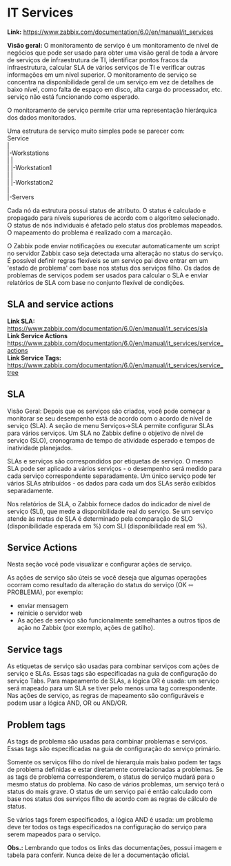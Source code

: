 # **IT Services**<br>
  **Link:** https://www.zabbix.com/documentation/6.0/en/manual/it_services<br>

  **Visão geral:** O monitoramento de serviço é um monitoramento de nível de negócios que pode ser usado para obter uma visão geral de toda a árvore de serviços de infraestrutura de TI, identificar pontos fracos da infraestrutura, calcular SLA de vários serviços de TI e verificar outras informações em um nível superior. O monitoramento de serviço se concentra na disponibilidade geral de um serviço em vez de detalhes de baixo nível, como falta de espaço em disco, alta carga do processador, etc. serviço não está funcionando como esperado.<br>

  O monitoramento de serviço permite criar uma representação hierárquica dos dados monitorados.<br>

  Uma estrutura de serviço muito simples pode se parecer com:<br>
                                                             Service<br>
                                                            |<br>
                                                            |-Workstations<br>
                                                            | |<br>
                                                            | |-Workstation1<br>
                                                            | |<br>
                                                            | |-Workstation2<br>
                                                            |<br>
                                                            |-Servers<br>


   Cada nó da estrutura possui status de atributo. O status é calculado e propagado para níveis superiores de acordo com o algoritmo selecionado. O status de nós individuais é afetado pelo status dos problemas mapeados. O mapeamento do problema é realizado com a marcação.<br>
   
   O Zabbix pode enviar notificações ou executar automaticamente um script no servidor Zabbix caso seja detectada uma alteração no status do serviço. É possível definir regras flexíveis se um serviço pai deve entrar em um 'estado de problema' com base nos status dos serviços filho. Os dados de problemas de serviços podem ser usados ​​para calcular o SLA e enviar relatórios de SLA com base no conjunto flexível de condições.<br>

## **SLA and service actions**<br>
   **Link SLA:** https://www.zabbix.com/documentation/6.0/en/manual/it_services/sla<br>
   **Link Service Actions** https://www.zabbix.com/documentation/6.0/en/manual/it_services/service_actions<br>
   **Link Service Tags:** https://www.zabbix.com/documentation/6.0/en/manual/it_services/service_tree<br>

## **SLA**<br>
   
   Visão Geral: Depois que os serviços são criados, você pode começar a monitorar se seu desempenho está de acordo com o acordo de nível de serviço (SLA). A seção de menu Serviços->SLA permite configurar SLAs para vários serviços. Um SLA no Zabbix define o objetivo de nível de serviço (SLO), cronograma de tempo de atividade esperado e tempos de inatividade planejados.<br>

   SLAs e serviços são correspondidos por etiquetas de serviço. O mesmo SLA pode ser aplicado a vários serviços - o desempenho será medido para cada serviço correspondente separadamente. Um único serviço pode ter vários SLAs atribuídos - os dados para cada um dos SLAs serão exibidos separadamente.<br>

   Nos relatórios de SLA, o Zabbix fornece dados do indicador de nível de serviço (SLI), que mede a disponibilidade real do serviço. Se um serviço atende às metas de SLA é determinado pela comparação de SLO (disponibilidade esperada em %) com SLI (disponibilidade real em %).<br>

## **Service Actions**<br>
   
   Nesta seção você pode visualizar e configurar ações de serviço.<br>

   As ações de serviço são úteis se você deseja que algumas operações ocorram como resultado da alteração do status do serviço (OK ⇿ PROBLEMA), por exemplo:<br>

   - enviar mensagem<br>
   - reinicie o servidor web<br>
   - As ações de serviço são funcionalmente semelhantes a outros tipos de ação no Zabbix (por exemplo, ações de gatilho).<br>

## **Service tags**<br>

   As etiquetas de serviço são usadas para combinar serviços com ações de serviço e SLAs. Essas tags são especificadas na guia de configuração do serviço Tabs. Para mapeamento de SLAs, a lógica OR é usada: um serviço será mapeado para um SLA se tiver pelo menos uma tag correspondente. Nas ações de serviço, as regras de mapeamento são configuráveis ​​e podem usar a lógica AND, OR ou AND/OR.<br>

## **Problem tags**<br>

   As tags de problema são usadas para combinar problemas e serviços. Essas tags são especificadas na guia de configuração do serviço primário.<br>

   Somente os serviços filho do nível de hierarquia mais baixo podem ter tags de problema definidas e estar diretamente correlacionadas a problemas. Se as tags de problema corresponderem, o status do serviço mudará para o mesmo status do problema. No caso de vários problemas, um serviço terá o status do mais grave. O status de um serviço pai é então calculado com base nos status dos serviços filho de acordo com as regras de cálculo de status.<br>

   Se vários tags forem especificados, a lógica AND é usada: um problema deve ter todos os tags especificados na configuração do serviço para serem mapeados para o serviço.<br>


  **Obs.:** Lembrando que todos os links das documentações, possui imagem e tabela para conferir. Nunca deixe de ler a documentação oficial.<br>
  